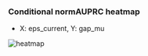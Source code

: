 ### Conditional normAUPRC heatmap

- X: eps_current, Y: gap_mu

![heatmap](/home/elicer/project_0814_2/results/20250818-135906/holdout/conditional_heatmap_eps_current_vs_gap_mu.png)
